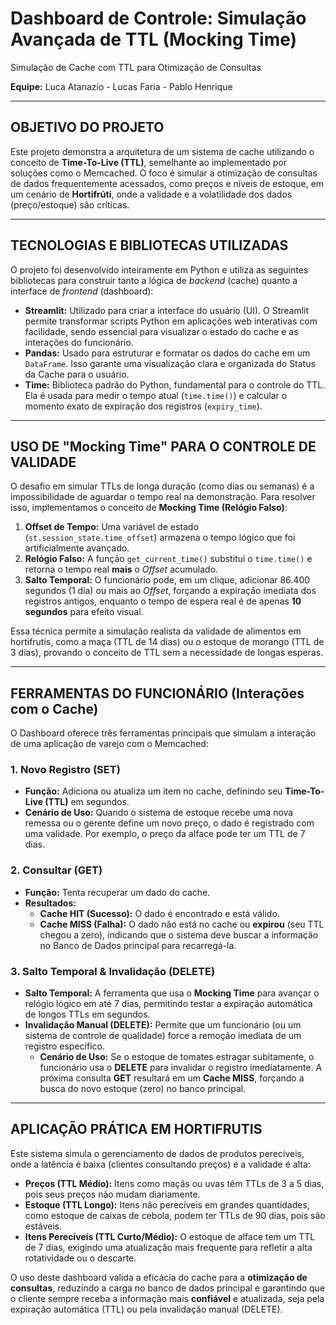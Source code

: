 # Dashboard de Controle: Simulação Avançada de TTL (Mocking Time)

Simulação de Cache com TTL para Otimização de Consultas

**Equipe:** Luca Atanazio - Lucas Faria - Pablo Henrique

---

## OBJETIVO DO PROJETO

Este projeto demonstra a arquitetura de um sistema de cache utilizando o conceito de **Time-To-Live (TTL)**, semelhante ao implementado por soluções como o Memcached. O foco é simular a otimização de consultas de dados frequentemente acessados, como preços e níveis de estoque, em um cenário de **Hortifrúti**, onde a validade e a volatilidade dos dados (preço/estoque) são críticas.

---

## TECNOLOGIAS E BIBLIOTECAS UTILIZADAS

O projeto foi desenvolvido inteiramente em Python e utiliza as seguintes bibliotecas para construir tanto a lógica de *backend* (cache) quanto a interface de *frontend* (dashboard):

* **Streamlit:** Utilizado para criar a interface do usuário (UI). O Streamlit permite transformar scripts Python em aplicações web interativas com facilidade, sendo essencial para visualizar o estado do cache e as interações do funcionário.
* **Pandas:** Usado para estruturar e formatar os dados do cache em um `DataFrame`. Isso garante uma visualização clara e organizada do Status da Cache para o usuário.
* **Time:** Biblioteca padrão do Python, fundamental para o controle do TTL. Ela é usada para medir o tempo atual (`time.time()`) e calcular o momento exato de expiração dos registros (`expiry_time`).

---

## USO DE "Mocking Time" PARA O CONTROLE DE VALIDADE

O desafio em simular TTLs de longa duração (como dias ou semanas) é a impossibilidade de aguardar o tempo real na demonstração. Para resolver isso, implementamos o conceito de **Mocking Time (Relógio Falso)**:

1.  **Offset de Tempo:** Uma variável de estado (`st.session_state.time_offset`) armazena o tempo lógico que foi artificialmente avançado.
2.  **Relógio Falso:** A função `get_current_time()` substitui o `time.time()` e retorna o tempo real **mais** o *Offset* acumulado.
3.  **Salto Temporal:** O funcionário pode, em um clique, adicionar 86.400 segundos (1 dia) ou mais ao *Offset*, forçando a expiração imediata dos registros antigos, enquanto o tempo de espera real é de apenas **10 segundos** para efeito visual.

Essa técnica permite a simulação realista da validade de alimentos em hortifrutis, como a maça (TTL de 14 dias) ou o estoque de morango (TTL de 3 dias), provando o conceito de TTL sem a necessidade de longas esperas.

---

## FERRAMENTAS DO FUNCIONÁRIO (Interações com o Cache)

O Dashboard oferece três ferramentas principais que simulam a interação de uma aplicação de varejo com o Memcached:

### 1. Novo Registro (SET)

* **Função:** Adiciona ou atualiza um item no cache, definindo seu **Time-To-Live (TTL)** em segundos.
* **Cenário de Uso:** Quando o sistema de estoque recebe uma nova remessa ou o gerente define um novo preço, o dado é registrado com uma validade. Por exemplo, o preço da alface pode ter um TTL de 7 dias.

### 2. Consultar (GET)

* **Função:** Tenta recuperar um dado do cache.
* **Resultados:**
    * **Cache HIT (Sucesso):** O dado é encontrado e está válido.
    * **Cache MISS (Falha):** O dado não está no cache ou **expirou** (seu TTL chegou a zero), indicando que o sistema deve buscar a informação no Banco de Dados principal para recarregá-la.

### 3. Salto Temporal & Invalidação (DELETE)

* **Salto Temporal:** A ferramenta que usa o **Mocking Time** para avançar o relógio lógico em até 7 dias, permitindo testar a expiração automática de longos TTLs em segundos.
* **Invalidação Manual (DELETE):** Permite que um funcionário (ou um sistema de controle de qualidade) force a remoção imediata de um registro específico.
    * **Cenário de Uso:** Se o estoque de tomates estragar subitamente, o funcionário usa o **DELETE** para invalidar o registro imediatamente. A próxima consulta **GET** resultará em um **Cache MISS**, forçando a busca do novo estoque (zero) no banco principal.

---

## APLICAÇÃO PRÁTICA EM HORTIFRUTIS

Este sistema simula o gerenciamento de dados de produtos perecíveis, onde a latência é baixa (clientes consultando preços) e a validade é alta:

* **Preços (TTL Médio):** Itens como maçãs ou uvas têm TTLs de 3 a 5 dias, pois seus preços não mudam diariamente.
* **Estoque (TTL Longo):** Itens não perecíveis em grandes quantidades, como estoque de caixas de cebola, podem ter TTLs de 90 dias, pois são estáveis.
* **Itens Perecíveis (TTL Curto/Médio):** O estoque de alface tem um TTL de 7 dias, exigindo uma atualização mais frequente para refletir a alta rotatividade ou o descarte.

O uso deste dashboard valida a eficácia do cache para a **otimização de consultas**, reduzindo a carga no banco de dados principal e garantindo que o cliente sempre receba a informação mais **confiável** e atualizada, seja pela expiração automática (TTL) ou pela invalidação manual (DELETE).